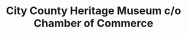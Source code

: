 ---
layout: repo
title: "City County Heritage Museum c/o Chamber of Commerce"
id: 17631
permalink: repos/17631/
---